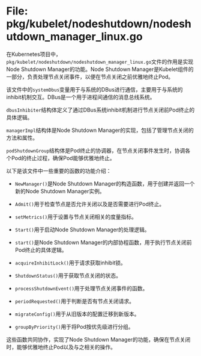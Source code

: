 # File: pkg/kubelet/nodeshutdown/nodeshutdown_manager_linux.go

在Kubernetes项目中，`pkg/kubelet/nodeshutdown/nodeshutdown_manager_linux.go`文件的作用是实现Node Shutdown Manager的功能。Node Shutdown Manager是Kubelet组件的一部分，负责处理节点关闭事件，以便在节点关闭之前优雅地终止Pod。

该文件中的`systemDbus`变量用于与系统的DBus进行通信，主要用于与系统的inhibit机制交互。DBus是一个用于进程间通信的消息总线系统。

`dbusInhibiter`结构体定义了通过DBus系统inhibit机制进行节点关闭前Pod终止的具体逻辑。

`managerImpl`结构体是Node Shutdown Manager的实现，包括了管理节点关闭的方法和属性。

`podShutdownGroup`结构体是Pod终止的协调器，在节点关闭事件发生时，协调各个Pod的终止过程，确保Pod能够优雅地终止。

以下是该文件中一些重要的函数的功能介绍：

- `NewManager()`是Node Shutdown Manager的构造函数，用于创建并返回一个新的Node Shutdown Manager实例。

- `Admit()`用于检查节点是否允许关闭以及是否需要进行Pod终止。

- `setMetrics()`用于设置与节点关闭相关的度量指标。

- `Start()`用于启动Node Shutdown Manager的处理逻辑。

- `start()`是Node Shutdown Manager的内部协程函数，用于执行节点关闭前Pod终止的具体逻辑。

- `acquireInhibitLock()`用于请求获取inhibit锁。

- `ShutdownStatus()`用于获取节点关闭的状态。

- `processShutdownEvent()`用于处理节点关闭事件的函数。

- `periodRequested()`用于判断是否有节点关闭请求。

- `migrateConfig()`用于从旧版本的配置迁移到新版本。

- `groupByPriority()`用于将Pod按优先级进行分组。

这些函数共同协作，实现了Node Shutdown Manager的功能，确保在节点关闭时，能够优雅地终止Pod以及与之相关的操作。

